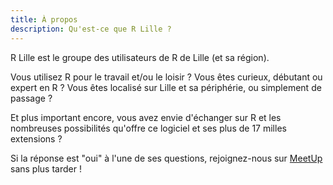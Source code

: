 ```yaml
---
title: À propos
description: Qu'est-ce que R Lille ?
---
```


R Lille est le groupe des utilisateurs de R de Lille (et sa région).

Vous utilisez R pour le travail et/ou le loisir ?
Vous êtes curieux, débutant ou expert en R ?
Vous êtes localisé sur Lille et sa périphérie, ou simplement de passage ?

Et plus important encore, vous avez envie d'échanger sur R et les nombreuses possibilités qu'offre ce logiciel et ses plus de 17 milles extensions ?

Si la réponse est "oui" à l'une de ses questions, rejoignez-nous sur [MeetUp](https://www.meetup.com/fr-FR/R-Lille/) sans plus tarder !
